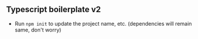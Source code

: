 ## Typescript boilerplate v2

- Run `npm init` to update the project name, etc. (dependencies will remain same, don't worry)
